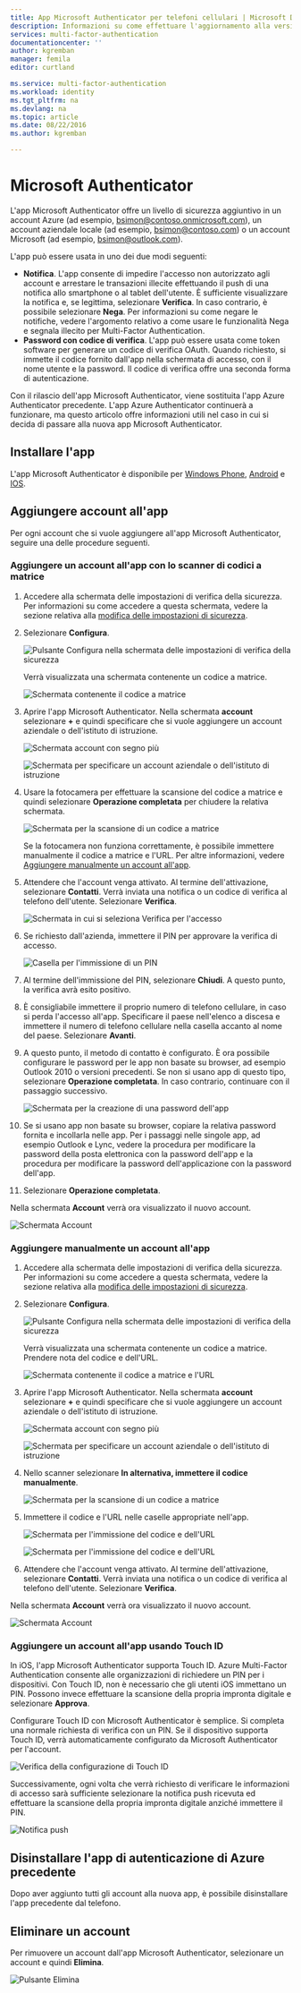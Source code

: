 ```yaml
---
title: App Microsoft Authenticator per telefoni cellulari | Microsoft Docs
description: Informazioni su come effettuare l'aggiornamento alla versione più recente di Azure Authenticator.
services: multi-factor-authentication
documentationcenter: ''
author: kgremban
manager: femila
editor: curtland

ms.service: multi-factor-authentication
ms.workload: identity
ms.tgt_pltfrm: na
ms.devlang: na
ms.topic: article
ms.date: 08/22/2016
ms.author: kgremban

---
```

# Microsoft Authenticator
L'app Microsoft Authenticator offre un livello di sicurezza aggiuntivo in un account Azure (ad esempio, bsimon@contoso.onmicrosoft.com), un account aziendale locale (ad esempio, bsimon@contoso.com) o un account Microsoft (ad esempio, bsimon@outlook.com).

L'app può essere usata in uno dei due modi seguenti:

* **Notifica**. L'app consente di impedire l'accesso non autorizzato agli account e arrestare le transazioni illecite effettuando il push di una notifica allo smartphone o al tablet dell'utente. È sufficiente visualizzare la notifica e, se legittima, selezionare **Verifica**. In caso contrario, è possibile selezionare **Nega**. Per informazioni su come negare le notifiche, vedere l'argomento relativo a come usare le funzionalità Nega e segnala illecito per Multi-Factor Authentication.
* **Password con codice di verifica**. L'app può essere usata come token software per generare un codice di verifica OAuth. Quando richiesto, si immette il codice fornito dall'app nella schermata di accesso, con il nome utente e la password. Il codice di verifica offre una seconda forma di autenticazione.

Con il rilascio dell'app Microsoft Authenticator, viene sostituita l'app Azure Authenticator precedente. L'app Azure Authenticator continuerà a funzionare, ma questo articolo offre informazioni utili nel caso in cui si decida di passare alla nuova app Microsoft Authenticator.

## Installare l'app
L'app Microsoft Authenticator è disponibile per [Windows Phone](http://go.microsoft.com/fwlink/?Linkid=825071), [Android](http://go.microsoft.com/fwlink/?Linkid=825072) e [IOS](http://go.microsoft.com/fwlink/?Linkid=825073).

## Aggiungere account all'app
Per ogni account che si vuole aggiungere all'app Microsoft Authenticator, seguire una delle procedure seguenti.

### Aggiungere un account all'app con lo scanner di codici a matrice
1. Accedere alla schermata delle impostazioni di verifica della sicurezza. Per informazioni su come accedere a questa schermata, vedere la sezione relativa alla [modifica delle impostazioni di sicurezza](multi-factor-authentication-end-user-manage-settings.md).
2. Selezionare **Configura**.
   
    ![Pulsante Configura nella schermata delle impostazioni di verifica della sicurezza](./media/multi-factor-authentication-azure-authenticator/azureauthe.png) 
   
    Verrà visualizzata una schermata contenente un codice a matrice.
   
    ![Schermata contenente il codice a matrice](./media/multi-factor-authentication-azure-authenticator/barcode2.png) 
3. Aprire l'app Microsoft Authenticator. Nella schermata **account** selezionare **+** e quindi specificare che si vuole aggiungere un account aziendale o dell'istituto di istruzione.
   
    ![Schermata account con segno più](./media/multi-factor-authentication-azure-authenticator/addaccount3.png) 
   
    ![Schermata per specificare un account aziendale o dell'istituto di istruzione](./media/multi-factor-authentication-end-user-first-time-mobile-app/scan.png) 
4. Usare la fotocamera per effettuare la scansione del codice a matrice e quindi selezionare **Operazione completata** per chiudere la relativa schermata.
   
    ![Schermata per la scansione di un codice a matrice](./media/multi-factor-authentication-end-user-first-time-mobile-app/scan2.png) 
   
    Se la fotocamera non funziona correttamente, è possibile immettere manualmente il codice a matrice e l'URL. Per altre informazioni, vedere [Aggiungere manualmente un account all'app](#add-an-account-to-the-app-manually).
5. Attendere che l'account venga attivato. Al termine dell'attivazione, selezionare **Contatti**. Verrà inviata una notifica o un codice di verifica al telefono dell'utente. Selezionare **Verifica**.
   
    ![Schermata in cui si seleziona Verifica per l'accesso](./media/multi-factor-authentication-end-user-first-time-mobile-app/verify.png) 
6. Se richiesto dall'azienda, immettere il PIN per approvare la verifica di accesso.
   
    ![Casella per l'immissione di un PIN](./media/multi-factor-authentication-end-user-first-time-mobile-app/scan3.png) 
7. Al termine dell'immissione del PIN, selezionare **Chiudi**. A questo punto, la verifica avrà esito positivo.
8. È consigliabile immettere il proprio numero di telefono cellulare, in caso si perda l'accesso all'app. Specificare il paese nell'elenco a discesa e immettere il numero di telefono cellulare nella casella accanto al nome del paese. Selezionare **Avanti**.
9. A questo punto, il metodo di contatto è configurato. È ora possibile configurare le password per le app non basate su browser, ad esempio Outlook 2010 o versioni precedenti. Se non si usano app di questo tipo, selezionare **Operazione completata**. In caso contrario, continuare con il passaggio successivo.
   
    ![Schermata per la creazione di una password dell'app](./media/multi-factor-authentication-end-user-first-time-mobile-app/step4.png) 
10. Se si usano app non basate su browser, copiare la relativa password fornita e incollarla nelle app. Per i passaggi nelle singole app, ad esempio Outlook e Lync, vedere la procedura per modificare la password della posta elettronica con la password dell'app e la procedura per modificare la password dell'applicazione con la password dell'app.
11. Selezionare **Operazione completata**.

Nella schermata **Account** verrà ora visualizzato il nuovo account.

![Schermata Account](./media/multi-factor-authentication-azure-authenticator/accounts.png) 

### Aggiungere manualmente un account all'app
1. Accedere alla schermata delle impostazioni di verifica della sicurezza. Per informazioni su come accedere a questa schermata, vedere la sezione relativa alla [modifica delle impostazioni di sicurezza](multi-factor-authentication-end-user-manage-settings.md).
2. Selezionare **Configura**.
   
    ![Pulsante Configura nella schermata delle impostazioni di verifica della sicurezza](./media/multi-factor-authentication-azure-authenticator/azureauthe.png) 
   
    Verrà visualizzata una schermata contenente un codice a matrice. Prendere nota del codice e dell'URL.
   
    ![Schermata contenente il codice a matrice e l'URL](./media/multi-factor-authentication-azure-authenticator/barcode2.png) 
3. Aprire l'app Microsoft Authenticator. Nella schermata **account** selezionare **+** e quindi specificare che si vuole aggiungere un account aziendale o dell'istituto di istruzione.
   
    ![Schermata account con segno più](./media/multi-factor-authentication-azure-authenticator/addaccount3.png) 
   
    ![Schermata per specificare un account aziendale o dell'istituto di istruzione](./media/multi-factor-authentication-end-user-first-time-mobile-app/scan.png) 
4. Nello scanner selezionare **In alternativa, immettere il codice manualmente**.
   
    ![Schermata per la scansione di un codice a matrice](./media/multi-factor-authentication-end-user-first-time-mobile-app/scan2.png) 
5. Immettere il codice e l'URL nelle caselle appropriate nell'app.
   
    ![Schermata per l'immissione del codice e dell'URL](./media/multi-factor-authentication-azure-authenticator/manual.png) 
   
    ![Schermata per l'immissione del codice e dell'URL](./media/multi-factor-authentication-end-user-first-time-mobile-app/addaccount2.png)
6. Attendere che l'account venga attivato. Al termine dell'attivazione, selezionare **Contatti**. Verrà inviata una notifica o un codice di verifica al telefono dell'utente. Selezionare **Verifica**.

Nella schermata **Account** verrà ora visualizzato il nuovo account.

![Schermata Account](./media/multi-factor-authentication-azure-authenticator/accounts.png) 

### Aggiungere un account all'app usando Touch ID
In iOS, l'app Microsoft Authenticator supporta Touch ID. Azure Multi-Factor Authentication consente alle organizzazioni di richiedere un PIN per i dispositivi. Con Touch ID, non è necessario che gli utenti iOS immettano un PIN. Possono invece effettuare la scansione della propria impronta digitale e selezionare **Approva**.

Configurare Touch ID con Microsoft Authenticator è semplice. Si completa una normale richiesta di verifica con un PIN. Se il dispositivo supporta Touch ID, verrà automaticamente configurato da Microsoft Authenticator per l'account.

![Verifica della configurazione di Touch ID](./media/multi-factor-authentication-azure-authenticator/touchid1.png) 

Successivamente, ogni volta che verrà richiesto di verificare le informazioni di accesso sarà sufficiente selezionare la notifica push ricevuta ed effettuare la scansione della propria impronta digitale anziché immettere il PIN.

![Notifica push](./media/multi-factor-authentication-azure-authenticator/touchid2.png) 

## Disinstallare l'app di autenticazione di Azure precedente
Dopo aver aggiunto tutti gli account alla nuova app, è possibile disinstallare l'app precedente dal telefono.

## Eliminare un account
Per rimuovere un account dall'app Microsoft Authenticator, selezionare un account e quindi **Elimina**.

![Pulsante Elimina](./media/multi-factor-authentication-azure-authenticator/remove.png) 

<!---HONumber=AcomDC_0921_2016-->